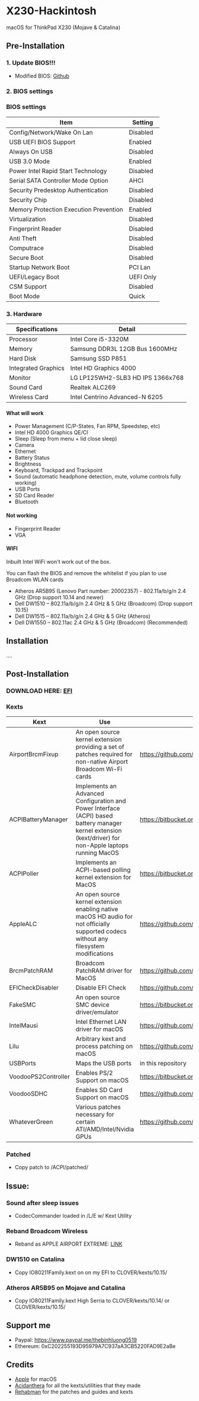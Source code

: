 # X230-Hackintosh

macOS for ThinkPad X230 (Mojave & Catalina)

## Pre-Installation

### 1. Update BIOS!!!

- Modified BIOS: [Github](https://github.com/n4ru/1vyrain/)

### 2. BIOS settings

### BIOS settings

| Item | Setting |
| ------------- | ------------ |
| Config/Network/Wake On Lan | Disabled |
| USB UEFI BIOS Support | Enabled |
| Always On USB | Disabled |
| USB 3.0 Mode | Enabled |
| Power Intel Rapid Start Technology | Disabled |
| Serial SATA Controller Mode Option | AHCI |
| Security Predesktop Authentication | Disabled |
| Security Chip | Disabled |
| Memory Protection Execution Prevention | Enabled |
| Virtualization | Disabled |
| Fingerprint Reader | Disabled |
| Anti Theft | Disabled |
| Computrace | Disabled |
| Secure Boot | Disabled |
| Startup Network Boot | PCI Lan |
| UEFI/Legacy Boot | UEFI Only |
| CSM Support | Disabled |
| Boot Mode | Quick |

### 3. Hardware

| Specifications      | Detail                                      |
| ------------------- | ------------------------------------------- |
| Processor           | Intel Core i5-3320M                         |
| Memory              | Samsung DDR3L 12GB Bus 1600MHz              |
| Hard Disk           | Samsung SSD P851                            |
| Integrated Graphics | Intel HD Graphics 4000                      |
| Monitor             | LG LP125WH2-SLB3 HD IPS 1366x768            |
| Sound Card          | Realtek ALC269                              |
| Wireless Card       | Intel Centrino Advanced-N 6205              |


#### What will work

- Power Management (C/P-States, Fan RPM, Speedstep, etc)
- Intel HD 4000 Graphics QE/CI
- Sleep (Sleep from menu + lid close sleep)
- Camera
- Ethernet
- Battery Status
- Brightness
- Keyboard, Trackpad and Trackpoint
- Sound (automatic headphone detection, mute, volume controls fully working)
- USB Ports
- SD Card Reader
- Bluetooth


#### Not working

- Fingerprint Reader
- VGA

#### WIFI

Inbuilt Intel WiFi won't work out of the box.

You can flash the BIOS and remove the whitelist if you plan to use Broadcom WLAN cards

- Atheros AR5B95 (Lenovo Part number: 20002357) - 802.11a/b/g/n 2.4 GHz (Drop support 10.14 and newer)
- Dell DW1510 – 802.11a/b/g/n 2.4 GHz & 5 GHz (Broadcom) (Drop support 10.15)
- Dell DW1515 – 802.11a/b/g/n 2.4 GHz & 5 GHz (Atheros)
- Dell DW1550 – 802.11ac 2.4 GHz & 5 GHz (Broadcom) (Recommended)

## Installation

....

## Post-Installation

### DOWNLOAD HERE: [EFI](https://github.com/banhbaoxamlan/X230-Hackintosh/releases/latest)

### Kexts

| Kext                      | Use                       | Download                  |
| ------------------------- | ------------------------- | ------------------------- |
| AirportBrcmFixup          | An open source kernel extension providing a set of patches required for non-native Airport Broadcom Wi-Fi cards | https://github.com/acidanthera/AirportBrcmFixup/releases |
| ACPIBatteryManager        | Implements an Advanced Configuration and Power Interface (ACPI) based battery manager kernel extension (kext/driver) for non-Apple laptops running MacOS | https://bitbucket.org/RehabMan/os-x-acpi-battery-driver/downloads/ |
| ACPIPoller                | Implements an ACPI-based polling kernel extension for MacOS | https://bitbucket.org/RehabMan/os-x-acpi-poller/downloads/ |
| AppleALC                  | An open source kernel extension enabling native macOS HD audio for not officially supported codecs without any filesystem modifications | https://github.com/acidanthera/AppleALC/releases         |
| BrcmPatchRAM              | Broadcom PatchRAM driver for MacOS | https://github.com/acidanthera/BrcmPatchRAM/releases |
| EFICheckDisabler          | Disable EFI Check | https://github.com/RehabMan/hack-tools/tree/master/kexts | https://github.com/acidanthera/AirportBrcmFixup/releases |
| FakeSMC                   | An open source SMC device driver/emulator | https://bitbucket.org/RehabMan/os-x-fakesmc-kozlek/downloads/ |
| IntelMausi                | Intel Ethernet LAN driver for macOS | https://github.com/acidanthera/IntelMausi/releases |
| Lilu                      | Arbitrary kext and process patching on macOS | https://github.com/acidanthera/Lilu/releases |
| USBPorts                  | Maps the USB ports| in this repository |
| VoodooPS2Controller       | Enables PS/2 Support on macOS | https://bitbucket.org/RehabMan/os-x-voodoo-ps2-controller/downloads/ |
| VoodooSDHC                | Enables SD Card Support on macOS | https://github.com/OSXLatitude/EDP/tree/master/kextpacks/USB/VoodooSDHC |
| WhateverGreen             | Various patches necessary for certain ATI/AMD/Intel/Nvidia GPUs | https://github.com/acidanthera/WhateverGreen/releases |

### Patched

- Copy patch to /ACPI/patched/

## Issue:

### Sound after sleep issues

- CodecCommander loaded in /L/E w/ Kext Utility

### Reband Broadcom Wireless

- Reband as APPLE AIRPORT EXTREME: [LINK](http://blog.legendt.com/rebranding-broadcom-802-11a-b-g-n-cards/)

### DW1510 on Catalina

- Copy IO80211Family.kext on on my EFI to CLOVER/kexts/10.15/

### Atheros AR5B95 on Mojave and Catalina

- Copy IO80211Family.kext High Serria to CLOVER/kexts/10.14/ or CLOVER/kexts/10.15/

## Support me

- Paypal: <https://www.paypal.me/thebinhluong0519>
- Ethereum: 0xC202255193D95979A7C937aA3CB5220FAD9E2aBe

## Credits

- [Apple](https://www.apple.com) for macOS
- [Acidanthera](https://github.com/acidanthera) for all the kexts/utilities that they made
- [Rehabman](https://github.com/RehabMan/) for the patches and guides and kexts
